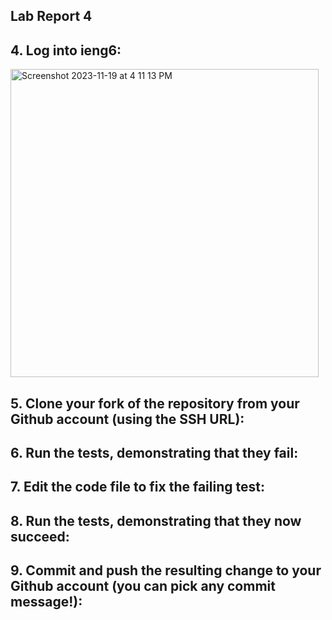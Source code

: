 ## Lab Report 4

## 4. Log into ieng6: 
<img width="493" alt="Screenshot 2023-11-19 at 4 11 13 PM" src="https://github.com/jasmine-le29/cse15l-lab-reports/assets/116687332/a7d76a0c-72ce-48d0-9d78-92137ff17769">
<up> <enter> 

## 5. Clone your fork of the repository from your Github account (using the SSH URL): 

## 6. Run the tests, demonstrating that they fail: 

## 7. Edit the code file to fix the failing test:

## 8. Run the tests, demonstrating that they now succeed:

## 9. Commit and push the resulting change to your Github account (you can pick any commit message!):

